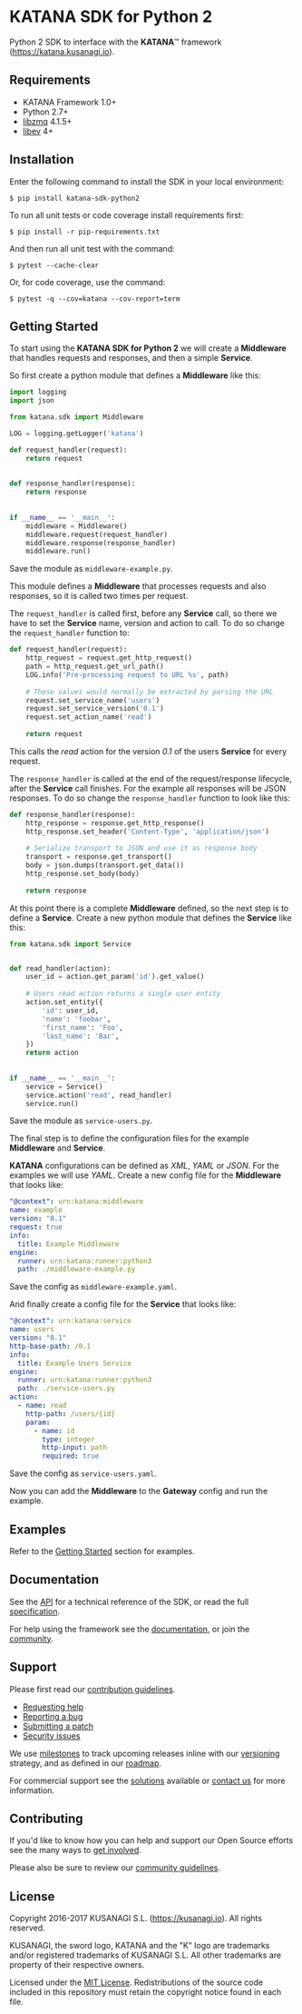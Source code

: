 KATANA SDK for Python 2
=======================

Python 2 SDK to interface with the **KATANA**™ framework (https://katana.kusanagi.io).

Requirements
------------

* KATANA Framework 1.0+
* Python 2.7+
* [libzmq](http://zeromq.org/intro:get-the-software) 4.1.5+
* [libev](http://dist.schmorp.de/libev/) 4+

Installation
------------

Enter the following command to install the SDK in your local environment:

```
$ pip install katana-sdk-python2
```

To run all unit tests or code coverage install requirements first:

```
$ pip install -r pip-requirements.txt
```

And then run all unit test with the command:

```
$ pytest --cache-clear
```

Or, for code coverage, use the command:

```
$ pytest -q --cov=katana --cov-report=term
```

Getting Started
---------------

To start using the **KATANA SDK for Python 2** we will create a **Middleware** that handles requests and responses, and then a simple **Service**.

So first create a python module that defines a **Middleware** like this:

```python
import logging
import json

from katana.sdk import Middleware

LOG = logging.getLogger('katana')

def request_handler(request):
    return request
    
    
def response_handler(response):
    return response
    
    
if __name__ == '__main__':
    middleware = Middleware()
    middleware.request(request_handler)
    middleware.response(response_handler)
    middleware.run()
```

Save the module as `middleware-example.py`.

This module defines a **Middleware** that processes requests and also responses, so it is called two times per request.

The `request_handler` is called first, before any **Service** call, so there we have to set the **Service** name, version and action to call. To do so change the `request_handler` function to:

```python
def request_handler(request):
    http_request = request.get_http_request()
    path = http_request.get_url_path()
    LOG.info('Pre-processing request to URL %s', path)
    
    # These values would normally be extracted by parsing the URL
    request.set_service_name('users')
    request.set_service_version('0.1')
    request.set_action_name('read')
    
    return request
```

This calls the *read* action for the version *0.1* of the users **Service** for every request.

The `response_handler` is called at the end of the request/response lifecycle, after the **Service** call finishes.
For the example all responses will be JSON responses. To do so change the `response_handler` function to look like this:

```python
def response_handler(response):
    http_response = response.get_http_response()
    http_response.set_header('Content-Type', 'application/json')
    
    # Serialize transport to JSON and use it as response body
    transport = response.get_transport()
    body = json.dumps(transport.get_data())
    http_response.set_body(body)
    
    return response
```

At this point there is a complete **Middleware** defined, so the next step is to define a **Service**. Create a new python module that defines the **Service** like this:

```python
from katana.sdk import Service


def read_handler(action):
    user_id = action.get_param('id').get_value()
    
    # Users read action returns a single user entity
    action.set_entity({
        'id': user_id,
        'name': 'foobar',
        'first_name': 'Foo',
        'last_name': 'Bar',
    })
    return action
    
    
if __name__ == '__main__':
    service = Service()
    service.action('read', read_handler)
    service.run()
```

Save the module as `service-users.py`.

The final step is to define the configuration files for the example **Middleware** and **Service**.

**KATANA** configurations can be defined as *XML*, *YAML* or *JSON*.
For the examples we will use *YAML*. Create a new config file for the **Middleware** that looks like:

```yaml
"@context": urn:katana:middleware
name: example
version: "0.1"
request: true
info:
  title: Example Middleware
engine:
  runner: urn:katana:runner:python3
  path: ./middleware-example.py
```

Save the config as `middleware-example.yaml`.

And finally create a config file for the **Service** that looks like:

```yaml
"@context": urn:katana:service
name: users
version: "0.1"
http-base-path: /0.1
info:
  title: Example Users Service
engine:
  runner: urn:katana:runner:python3
  path: ./service-users.py
action:
  - name: read
    http-path: /users/{id}
    param:
      - name: id
        type: integer
        http-input: path
        required: true
```

Save the config as `service-users.yaml`.

Now you can add the **Middleware** to the **Gateway** config and run the example.

Examples
--------

Refer to the [Getting Started](#getting-started) section for examples.

Documentation
-------------

See the [API](https://kusanagi.io/app#katana/docs/sdk) for a technical reference of the SDK, or read the full [specification](https://kusanagi.io/app#katana/docs/sdk/specification).

For help using the framework see the [documentation](https://kusanagi.io/app#katana/docs), or join the [community](https://kusanagi.io/app#katana/community).

Support
-------

Please first read our [contribution guidelines](https://kusanagi.io/app#katana/open-source/contributing).

* [Requesting help](https://kusanagi.io/app#katana/open-source/help)
* [Reporting a bug](https://kusanagi.io/app#katana/open-source/bug)
* [Submitting a patch](https://kusanagi.io/app#katana/open-source/patch)
* [Security issues](https://kusanagi.io/app#katana/open-source/security)

We use [milestones](https://github.com/kusanagi/katana-sdk-python3/milestones) to track upcoming releases inline with our [versioning](https://kusanagi.io/app#katana/versioning) strategy, and as defined in our [roadmap](https://kusanagi.io/app#katana/roadmap).

For commercial support see the [solutions](https://kusanagi.io/solutions) available or [contact us](https://kusanagi.io/contact) for more information.

Contributing
------------

If you'd like to know how you can help and support our Open Source efforts see the many ways to [get involved](https://kusanagi.io/app#katana/open-source/get-involved).

Please also be sure to review our [community guidelines](https://kusanagi.io/app#katana/community/conduct).

License
-------

Copyright 2016-2017 KUSANAGI S.L. (https://kusanagi.io). All rights reserved.

KUSANAGI, the sword logo, KATANA and the "K" logo are trademarks and/or registered trademarks of KUSANAGI S.L. All other trademarks are property of their respective owners.

Licensed under the [MIT License](https://kusanagi.io/app#katana/open-source/license). Redistributions of the source code included in this repository must retain the copyright notice found in each file.
